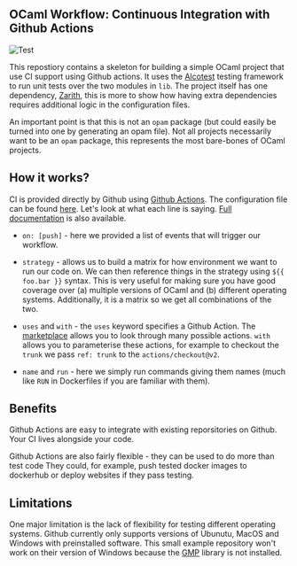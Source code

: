 OCaml Workflow: Continuous Integration with Github Actions 
--------------
![Test](https://github.com/patricoferris/ocaml-workflows-ci-github/workflows/Numbers/badge.svg?branch=trunk&event=push)

This repostiory contains a skeleton for building a simple OCaml project that use CI support using Github actions. It uses the [Alcotest](https://github.com/mirage/alcotest)
testing framework to run unit tests over the two modules in `lib`. The project itself has one dependency, [Zarith](https://github.com/ocaml/Zarith), this is more 
to show how having extra dependencies requires additional logic in the configuration files.

An important point is that this is not an `opam` package (but could easily be turned into one by generating an opam file). Not all projects necessarily want to be 
an `opam` package, this represents the most bare-bones of OCaml projects.

## How it works? 

CI is provided directly by Github using [Github Actions](https://github.com/features/actions). The configuration file can be found [here](https://github.com/patricoferris/ocaml-workflows-ci-github/blob/trunk/.github/workflows/test.yml).
Let's look at what each line is saying. [Full documentation](https://docs.github.com/en/actions/configuring-and-managing-workflows/configuring-a-workflow) is also available.  

 - `on: [push]` - here we provided a list of events that will trigger our workflow. 

 - `strategy` - allows us to build a matrix for how environment we want to run our code on. We can then reference things in the strategy using `${{ foo.bar }}` syntax. 
This is very useful for making sure you have good coverage over (a) multiple versions of OCaml and (b) different operating systems. Additionally, it is a matrix so we 
get all combinations of the two.

- `uses` and `with` - the `uses` keyword specifies a Github Action. The [marketplace](https://github.com/marketplace?type=actions) allows you to look through many possible actions. 
`with` allows you to parameterise these actions, for example to checkout the `trunk` we pass `ref: trunk` to the `actions/checkout@v2`. 

- `name` and `run` - here we simply run commands giving them names (much like `RUN` in Dockerfiles if you are familiar with them).

## Benefits 

Github Actions are easy to integrate with existing reporsitories on Github. Your CI lives alongside your code. 

Github Actions are also fairly flexible - they can be used to do more than test code They could, for example, push tested docker images to dockerhub or deploy websites if they pass testing. 

## Limitations

One major limitation is the lack of flexibility for testing different operating systems. Github currently only supports versions of Ubunutu, MacOS and Windows with preinstalled software. This small example repository won't work on their version of Windows because the [GMP](https://gmplib.org/) library is not installed. 

